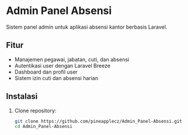 
# Admin Panel Absensi

Sistem panel admin untuk aplikasi absensi kantor berbasis Laravel.

## Fitur
- Manajemen pegawai, jabatan, cuti, dan absensi
- Autentikasi user dengan Laravel Breeze
- Dashboard dan profil user
- Sistem izin cuti dan absensi harian

## Instalasi

1. Clone repository:
   ```bash
   git clone https://github.com/pineapplecz/Admin_Panel-Absensi.git
   cd Admin_Panel-Absensi
